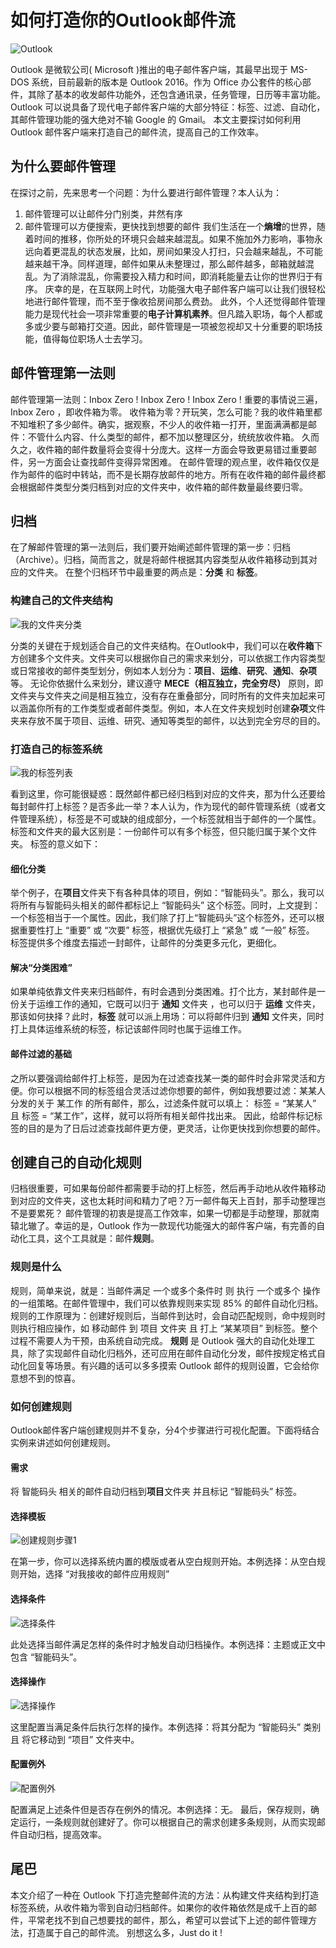 # 如何打造你的Outlook邮件流
![Outlook](https://ws2.sinaimg.cn/large/006tKfTcgy1fjmfhu8mwdj30c606r748.jpg)

Outlook 是微软公司( Microsoft )推出的电子邮件客户端，其最早出现于 MS-DOS 系统，目前最新的版本是 Outlook 2016。作为 Office 办公套件的核心部件，其除了基本的收发邮件功能外，还包含通讯录，任务管理，日历等丰富功能。
Outlook 可以说具备了现代电子邮件客户端的大部分特征：标签、过滤、自动化，其邮件管理功能的强大绝对不输 Google 的 Gmail。
本文主要探讨如何利用 Outlook 邮件客户端来打造自己的邮件流，提高自己的工作效率。
## 为什么要邮件管理
在探讨之前，先来思考一个问题：为什么要进行邮件管理？本人认为：
1. 邮件管理可以让邮件分门别类，井然有序
2. 邮件管理可以方便搜索，更快找到想要的邮件
我们生活在一个**熵增**的世界，随着时间的推移，你所处的环境只会越来越混乱。如果不施加外力影响，事物永远向着更混乱的状态发展，比如，房间如果没人打扫，只会越来越乱，不可能越来越干净。同样道理，邮件如果从未整理过，那么邮件越多，邮箱就越混乱。为了消除混乱，你需要投入精力和时间，即消耗能量去让你的世界归于有序。
庆幸的是，在互联网上时代，功能强大电子邮件客户端可以让我们很轻松地进行邮件管理，而不至于像收拾房间那么费劲。
此外，个人还觉得邮件管理能力是现代社会一项非常重要的**电子计算机素养**。但凡踏入职场，每个人都或多或少要与邮箱打交道。因此，邮件管理是一项被忽视却又十分重要的职场技能，值得每位职场人士去学习。
## 邮件管理第一法则
邮件管理第一法则：Inbox Zero ! Inbox Zero ! Inbox Zero ! 重要的事情说三遍，Inbox Zero ，即收件箱为零。
收件箱为零？开玩笑，怎么可能？我的收件箱里都不知堆积了多少邮件。确实，据观察，不少人的收件箱一打开，里面满满都是邮件：不管什么内容、什么类型的邮件，都不加以整理区分，统统放收件箱。
久而久之，收件箱的邮件数量将会变得十分庞大。这样一方面会导致更易错过重要邮件，另一方面会让查找邮件变得异常困难。
在邮件管理的观点里，收件箱仅仅是作为邮件的临时中转站，而不是长期存放邮件的地方。所有在收件箱的邮件最终都会根据邮件类型分类归档到对应的文件夹中，收件箱的邮件数量最终要归零。
## 归档
在了解邮件管理的第一法则后，我们要开始阐述邮件管理的第一步：归档（Archive）。归档，简而言之，就是将邮件根据其内容类型从收件箱移动到其对应的文件夹。
在整个归档环节中最重要的两点是：**分类** 和 **标签**。
### 构建自己的文件夹结构
![我的文件夹分类](https://ws3.sinaimg.cn/large/006tKfTcly1fjmfd5wwqaj305j0473yb.jpg)

分类的关键在于规划适合自己的文件夹结构。在Outlook中，我们可以在**收件箱**下方创建多个文件夹。文件夹可以根据你自己的需求来划分，可以依据工作内容类型或日常接收的邮件类型划分，例如本人划分为：**项目**、**运维**、**研究**、**通知**、**杂项**等。
无论你依据什么来划分，建议遵守 **MECE（相互独立，完全穷尽）** 原则，即文件夹与文件夹之间是相互独立，没有存在重叠部分，同时所有的文件夹加起来可以涵盖你所有的工作类型或者邮件类型。例如，本人在文件夹规划时创建**杂项**文件夹来存放不属于项目、运维、研究、通知等类型的邮件，以达到完全穷尽的目的。
### 打造自己的标签系统
![我的标签列表](https://ws1.sinaimg.cn/large/006tKfTcgy1fjmfdrafelj306c05tt8m.jpg)

看到这里，你可能很疑惑：既然邮件都已经归档到对应的文件夹，那为什么还要给每封邮件打上标签？是否多此一举？本人认为，作为现代的邮件管理系统（或者文件管理系统），标签是不可或缺的组成部分，一个标签就相当于邮件的一个属性。标签和文件夹的最大区别是：一份邮件可以有多个标签，但只能归属于某个文件夹。
标签的意义如下：
#### 细化分类
举个例子，在**项目**文件夹下有各种具体的项目，例如：“智能码头”。那么，我可以将所有与智能码头相关的邮件都标记上 “智能码头” 这个标签。同时，上文提到：一个标签相当于一个属性。因此，我们除了打上“智能码头”这个标签外，还可以根据重要性打上 “重要” 或 “次要” 标签，根据优先级打上 “紧急” 或 “一般” 标签。
标签提供多个维度去描述一封邮件，让邮件的分类更多元化，更细化。
#### 解决“分类困难”
如果单纯依靠文件夹来归档邮件，有时会遇到分类困难。打个比方，某封邮件是一份关于运维工作的通知，它既可以归于 **通知** 文件夹 ，也可以归于 **运维** 文件夹，那该如何抉择？此时，**标签** 就可以派上用场：可以将邮件归到 **通知** 文件夹，同时打上具体运维系统的标签，标记该邮件同时也属于运维工作。
#### 邮件过滤的基础
之所以要强调给邮件打上标签，是因为在过滤查找某一类的邮件时会非常灵活和方便。你可以根据不同的标签组合灵活过滤你想要的邮件，例如我想要过滤：某某人 分发的关于 某工作 的所有邮件，那么，过滤条件就可以填上： 标签 = “某某人” 且 标签 = “某工作”，这样，就可以将所有相关邮件找出来。
因此，给邮件标记标签的目的是为了日后过滤查找邮件更方便，更灵活，让你更快找到你想要的邮件。
## 创建自己的自动化规则
归档很重要，可如果每份邮件都需要手动的打上标签，然后再手动地从收件箱移动到对应的文件夹，这也太耗时间和精力了吧？万一邮件每天上百封，那手动整理岂不是要累死？
邮件管理的初衷是提高工作效率，如果一切都是手动整理，那就南辕北辙了。幸运的是，Outlook 作为一款现代功能强大的邮件客户端，有完善的自动化工具，这个工具就是：邮件**规则**。
### 规则是什么
规则，简单来说，就是：当邮件满足 一个或多个条件时 则 执行 一个或多个 操作 的一组策略。在邮件管理中，我们可以依靠规则来实现 85% 的邮件自动化归档。
规则的工作原理为：创建好规则后，当邮件到达时，会自动匹配规则，命中规则时则执行相应操作，如 移动邮件 到 项目 文件夹 且 打上 “某某项目” 到标签。整个过程不需要人为干预，由系统自动完成。
**规则** 是 Outlook 强大的自动化处理工具，除了实现邮件自动化归档外，还可应用在邮件自动化分发，邮件按规定格式自动化回复等场景。有兴趣的话可以多多摸索 Outlook 邮件的规则设置，它会给你意想不到的惊喜。
### 如何创建规则
Outlook邮件客户端创建规则并不复杂，分4个步骤进行可视化配置。下面将结合实例来讲述如何创建规则。
#### 需求
将 智能码头 相关的邮件自动归档到**项目**文件夹 并且标记 “智能码头” 标签。
#### 选择模板
![创建规则步骤1](https://ws1.sinaimg.cn/large/006tKfTcgy1fjmfdz5v4uj30dv0akt91.jpg)

在第一步，你可以选择系统内置的模版或者从空白规则开始。本例选择：从空白规则开始，选择 “对我接收的邮件应用规则”
#### 选择条件
![选择条件](https://ws2.sinaimg.cn/large/006tKfTcgy1fjmfeikldpj30dg0gxmxp.jpg)

此处选择当邮件满足怎样的条件时才触发自动归档操作。本例选择：主题或正文中包含 “智能码头”。
#### 选择操作
![选择操作](https://ws3.sinaimg.cn/large/006tKfTcgy1fjmff1riqkj30e40h93z4.jpg)

这里配置当满足条件后执行怎样的操作。本例选择：将其分配为 “智能码头” 类别 且 将它移动到 “项目” 文件夹中。
#### 配置例外
![配置例外](https://ws3.sinaimg.cn/large/006tKfTcgy1fjmff94v86j30e10gujs0.jpg)

配置满足上述条件但是否存在例外的情况。本例选择：无。
最后，保存规则，确定运行，一条规则就创建好了。你可以根据自己的需求创建多条规则，从而实现邮件自动归档，提高效率。
## 尾巴
本文介绍了一种在 Outlook 下打造完整邮件流的方法：从构建文件夹结构到打造标签系统，从收件箱为零到自动归档邮件。如果你的收件箱依然是成千上百的邮件，平常老找不到自己想要找的邮件，那么，希望可以尝试下上述的邮件管理方法，打造属于自己的邮件流。
别想这么多，Just do it !

